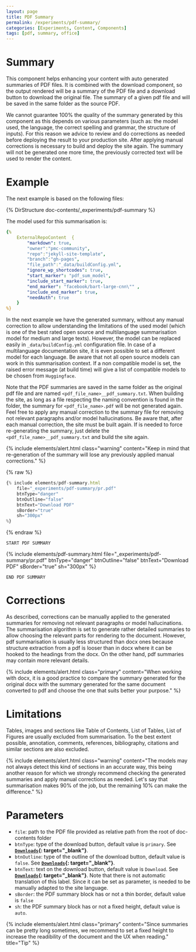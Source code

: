 ```yaml
---
layout: page
title: PDF Summary
permalink: /experiments/pdf-summary/
categories: [Experiments, Content, Components]
tags: [pdf, summary, office]
---
```


# Summary
This component helps enhancing your content with auto generated summaries of PDF files. It is combined with the download component, so the output rendered will be a summary of the PDF file and a download button to download the original file. The summary of a given pdf file and will be saved in the same folder as the source PDF. 

We cannot guarantee 100% the quality of the summary generated by this component as this depends on various parameters (such as: the model used, the language, the correct spelling and grammar, the structure of inputs). For this reason we advice to review and do corrections as needed before deploying the result to your production site. After applying manual corrections is necessary to build and deploy the site again. The summary will not be generated one more time, the previously corrected text will be used to render the content. 

# Example
The next example is based on the following files:

{% DirStructure doc-contents/_experiments/pdf-summary %}

The model used for this summarisation is:

```yml
{% 
    ExternalRepoContent  { 
        "markdown": true,
        "owner":"pmc-community", 
        "repo":"jekyll-site-template", 
        "branch":"gh-pages", 
        "file_path":"_data/buildConfig.yml", 
        "ignore_wp_shortcodes": true, 
        "start_marker": "pdf_sum_model",
        "include_start_marker": true,
        "end_marker": "facebook/bart-large-cnn\"" ,
        "include_end_marker": true,
        "needAuth": true
    }
%}
```

In the next example we have the generated summary, without any manual correction to allow understanding the limitations of the used model (which is one of the best rated open source and multilanguage summarisation model for medium and large texts). However, the model can be replaced easily in `_data/buildConfig.yml` configuration file. In case of a multilanguage documentation site, it is even possible to set a different model for each language. Be aware that not all open source models can work in this summarisation context. If a non compatible model is set, the raised error message (at build time) will give a list of compatible models to be chosen from `Huggingface`.

Note that the PDF summaries are saved in the same folder as the original pdf file and are named `<pdf_file_name>__pdf_summary.txt`. When building the site, as long as a file respecting the naming convention is found in the folder, the summary for `<pdf_file_name>.pdf` will be not generated again. Feel free to apply any manual correction to the summary file for removing not relevant paragraphs and/or model hallucinations. Be aware that, after each manual correction, the site must be built again. If is needed to force re-generating the summary, just delete the `<pdf_file_name>__pdf_summary.txt` and build the site again.

{% include elements/alert.html class="warning" content="Keep in mind that re-generation of the summary will lose any previously applied manual corrections." %}

{% raw %}
```javascript
{% include elements/pdf-summary.html 
    file="_experiments/pdf-summary/pr.pdf"
    btnType="danger"
    btnOutline="false"
    btnText="Download PDF"
    sBorder="true"
    sh="300px"
%}
```
{% endraw %}

`START PDF SUMMARY`

{% include elements/pdf-summary.html 
    file="_experiments/pdf-summary/pr.pdf"
    btnType="danger"
    btnOutline="false"
    btnText="Download PDF"
    sBorder="true"
    sh="300px"
%}

`END PDF SUMMARY`

# Corrections
As described, corrections can be manually applied to the generated summaries for removing not relevant paragraphs or model hallucinations. The summarisation algorithm is set to generate rather detailed summaries to allow choosing the relevant parts for rendering to the document. However, pdf summarisation is usually less structured than docx ones because structure extraction from a pdf is looser than in docx where it can be hooked to the headings from the docx. On the other hand, pdf summaries may contain more relevant details.

{% include elements/alert.html class="primary" content="When working with docx, it is a good practice to compare the summary generated for the original docx with the summary generated for the same document converted to pdf and choose the one that suits better your purpose." %}

# Limitations
Tables, images and sections like Table of Contents, List of Tables, List of Figures are usually excluded from summarisation. To the best extent possible, annotation, comments, references, bibliography, citations and similar sections are also excluded.  

{% include elements/alert.html class="warning" content="The models may not always detect this kind of sections in an accurate way, this being another reason for which we strongly recommend checking the generated summaries and apply manual corrections as needed. Let's say that summarisation makes 90% of the job, but the remaining 10% can make the difference." %}

# Parameters
- `file`: path to the PDF file provided as relative path from the root of doc-contents folder
- `btnType`: type of the download button, default value is `primary`.  See **[`Downloads`](/components/download-link/){: target="_blank"}**.
- `btnOutline`: type of the outline of the download button, default value is `false`.  See **[`Downloads`](/components/download-link/){: target="_blank"}**.
- `btnText`: text on the download button, default value is `Download`.  See **[`Downloads`](/components/download-link/){: target="_blank"}**. Note that there is not automatic translation of this label. Since it can be set as parameter, is needed to be manually adapted to the site language.
- `sBorder`: the PDF summary block has or not a thin border, default value is `false`
- `sh`: the PDF summary block has or not a fixed height, default value is `auto`.

{% include elements/alert.html class="primary" content="Since summaries can be pretty long sometimes, we recommend to set a fixed height to increase the readibility of the document and the UX when reading." title="Tip" %}